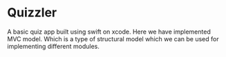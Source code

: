 # Quizzler
A basic quiz app built using swift on xcode. Here we have implemented MVC model. Which is a type of structural model which we can be used for implementing different modules.
